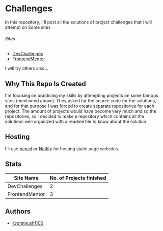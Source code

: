 

# Challenges

In this repository, I'll post all the solutions of project challenges that i will attempt on Some sites

###### Sites 

- [DevChallenges](https://devchallenges.io/)
- [FrontendMentor](https://www.frontendmentor.io/)

I will try others also...

## Why This Repo Is Created

I'm focusing on practicing my skills by attempting projects on some famous sites (mentioned above). They asked for the source code for the solutions, and for that purpose I was forced to create separate repositories for each project. The amount of projects would have become very much and so the repositories, so i decided to make a repository which contains all the solutions well organized with a readme file to know about the solution.

## Hosting

I'll use [Vercel](https://vercel.com/) or [Netlify](https://www.netlify.com/) for hosting static page websites.

## Stats

| Site Name | No. of Projects finished |
| ----------- | ----------- |
| DevChallenges | 2 |
| FrontendMentor | 3 |

## Authors

- [@pratyush1100](https://www.github.com/pratyush1100)